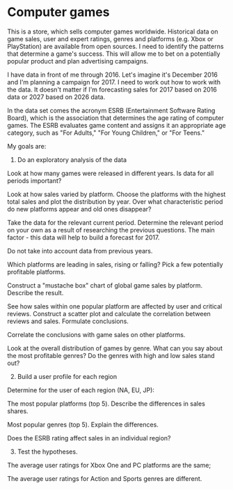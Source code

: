 # Computer games
This is a store, which sells computer games worldwide. Historical data on game sales, user and expert ratings, genres and platforms (e.g. Xbox or PlayStation) are available from open sources. I need to identify the patterns that determine a game's success. This will allow me to bet on a potentially popular product and plan advertising campaigns.

I have data in front of me through 2016. Let's imagine it's December 2016 and I'm planning a campaign for 2017. I need to work out how to work with the data. It doesn't matter if I'm forecasting sales for 2017 based on 2016 data or 2027 based on 2026 data.

In the data set comes the acronym ESRB (Entertainment Software Rating Board), which is the association that determines the age rating of computer games. The ESRB evaluates game content and assigns it an appropriate age category, such as "For Adults," "For Young Children," or "For Teens."

My goals are:

1. Do an exploratory analysis of the data

Look at how many games were released in different years. Is data for all periods important?

Look at how sales varied by platform. Choose the platforms with the highest total sales and plot the distribution by year. Over what characteristic period do new platforms appear and old ones disappear?

Take the data for the relevant current period. Determine the relevant period on your own as a result of researching the previous questions. The main factor - this data will help to build a forecast for 2017.

Do not take into account data from previous years.

Which platforms are leading in sales, rising or falling? Pick a few potentially profitable platforms.

Construct a "mustache box" chart of global game sales by platform. Describe the result.

See how sales within one popular platform are affected by user and critical reviews. Construct a scatter plot and calculate the correlation between reviews and sales. Formulate conclusions.

Correlate the conclusions with game sales on other platforms.

Look at the overall distribution of games by genre. What can you say about the most profitable genres? Do the genres with high and low sales stand out?

2. Build a user profile for each region

Determine for the user of each region (NA, EU, JP):

The most popular platforms (top 5). Describe the differences in sales shares.

Most popular genres (top 5). Explain the differences.

Does the ESRB rating affect sales in an individual region?

3. Test the hypotheses.

The average user ratings for Xbox One and PC platforms are the same;

The average user ratings for Action and Sports genres are different.
